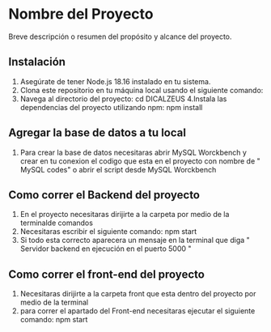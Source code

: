 # Nombre del Proyecto

Breve descripción o resumen del propósito y alcance del proyecto.

## Instalación

1. Asegúrate de tener Node.js 18.16 instalado en tu sistema.
2. Clona este repositorio en tu máquina local usando el siguiente comando:
3. Navega al directorio del proyecto:
   cd DICALZEUS
4.Instala las dependencias del proyecto utilizando npm:
   npm install

   
## Agregar la base de datos a tu local

1. Para crear la base de datos necesitaras abrir MySQL Worckbench y crear en tu conexion el codigo que esta en el proyecto con nombre de " MySQL codes" o abrir el script desde MySQL Worckbench

   
## Como correr el Backend del proyecto

1. En el proyecto necesitaras dirijirte a la carpeta por medio de la terminalde comandos
2. Necesitaras escribir el siguiente comando:
      npm start
4.  Si todo esta correcto aparecera un mensaje en la terminal que diga " Servidor backend en ejecución en el puerto 5000 "

## Como correr el front-end del proyecto

1. Necesitaras dirijirte a la carpeta front que esta dentro del proyecto por medio de la terminal
2. para correr el apartado del Front-end necesitaras ejecutar el siguiente comando:
      npm start

